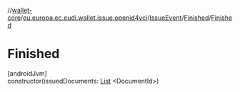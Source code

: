//[wallet-core](../../../../index.md)/[eu.europa.ec.eudi.wallet.issue.openid4vci](../../index.md)/[IssueEvent](../index.md)/[Finished](index.md)/[Finished](-finished.md)

# Finished

[androidJvm]\
constructor(issuedDocuments: [List](https://kotlinlang.org/api/latest/jvm/stdlib/kotlin.collections/-list/index.html)
&lt;DocumentId&gt;)
